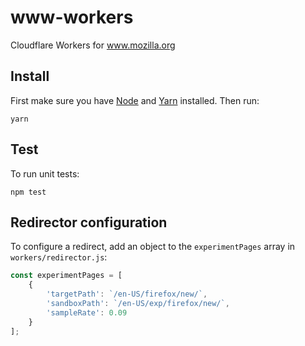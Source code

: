# www-workers

Cloudflare Workers for www.mozilla.org

## Install

First make sure you have [Node](https://nodejs.org/) and [Yarn](https://yarnpkg.com/) installed. Then run:

```
yarn
```

## Test

To run unit tests:

```
npm test
```

## Redirector configuration

To configure a redirect, add an object to the `experimentPages` array in `workers/redirector.js`:

```javascript
const experimentPages = [
    {
        'targetPath': `/en-US/firefox/new/`,
        'sandboxPath': `/en-US/exp/firefox/new/`,
        'sampleRate': 0.09
    }
];
```
